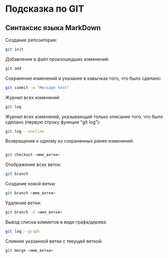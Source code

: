 # Подсказка по GIT
## Синтаксис языка MarkDown

Создание репозитория:
```sh
git init
```

Добавление в файл произошедших изменений:
```sh
git add
```

Сохранение изменений и указание в кавычках того, что было сделано:
```sh
git commit -m "Message text"
```

Журнал всех изменений:
```sh
git log
```

Журнал всех изменений, указывающий только описание того, что было сделано (первую строку функции "git log"):
```sh
git log --oneline
```

Возвращение к одному из сохраненных ранее изменений:
```sh

git checkout <имя_ветки>
```

Отображение всех веток:
```sh
git branch
```

Создание новой ветки:
```sh
git branch <имя_ветки>
```

Удаление ветки:
```sh
git branch -d <имя_ветки>
```

Вывод списка коммитов в виде графа/дерева:
```sh
git log --graph
```

Слияние указанной ветки с текущей веткой:
```sh
git merge <имя_ветки>
```
